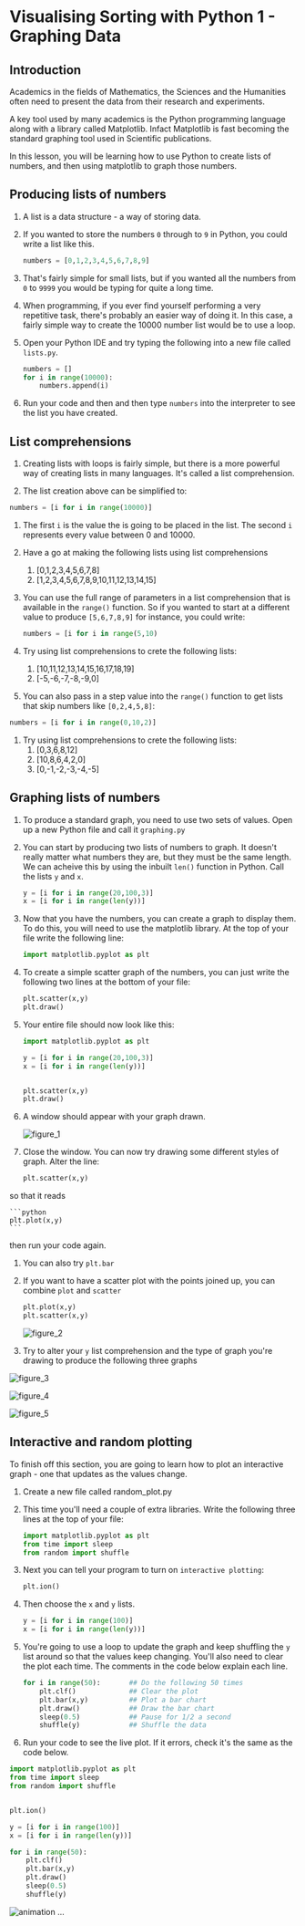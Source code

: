 # Visualising Sorting with Python 1 - Graphing Data

## Introduction

Academics in the fields of Mathematics, the Sciences and the Humanities often need to present the data from their research and experiments.

A key tool used by many academics is the Python programming language along with a library called Matplotlib. Infact Matplotlib is fast becoming the standard graphing tool used in Scientific publications.

In this lesson, you will be learning how to use Python to create lists of numbers, and then using matplotlib to graph those numbers.

## Producing lists of numbers

1. A list is a data structure - a way of storing data.
1. If you wanted to store the numbers `0` through to `9` in Python, you could write a list like this.

	```python
	numbers = [0,1,2,3,4,5,6,7,8,9]
	```

1. That's fairly simple for small lists, but if you wanted all the numbers from `0` to `9999` you would be typing for quite a long time.

1. When programming, if you ever find yourself performing a very repetitive task, there's probably an easier way of doing it. In this case, a fairly simple way to create the 10000 number list would be to use a loop.

1. Open your Python IDE and try typing the following into a new file called `lists.py`.

	```python
	numbers = []
	for i in range(10000):
		numbers.append(i)
	```

1. Run your code and then and then type `numbers` into the interpreter to see the list you have created.

## List comprehensions

1. Creating lists with loops is fairly simple, but there is a more powerful way of creating lists in many languages. It's called a list comprehension.

1. The list creation above can be simplified to:

```python
numbers = [i for i in range(10000)]
```

1. The first `i` is the value the is going to be placed in the list. The second `i` represents every value between 0 and 10000.

1. Have a go at making the following lists using list comprehensions
    1. [0,1,2,3,4,5,6,7,8]
    1. [1,2,3,4,5,6,7,8,9,10,11,12,13,14,15]

1. You can use the full range of parameters in a list comprehension that is available in the `range()` function. So if you wanted to start at a different value to produce `[5,6,7,8,9]` for instance, you could write:

	```python
	numbers = [i for i in range(5,10)
	```

1. Try using list comprehensions to crete the following lists:
    1. [10,11,12,13,14,15,16,17,18,19]
    1. [-5,-6,-7,-8,-9,0]

1. You can also pass in a step value into the `range()` function to get lists that skip numbers like `[0,2,4,5,8]`:

```python
numbers = [i for i in range(0,10,2)]
```

1. Try using list comprehensions to crete the following lists:
    1. [0,3,6,8,12]
    1. [10,8,6,4,2,0]
	1. [0,-1,-2,-3,-4,-5]

## Graphing lists of numbers

1. To produce a standard graph, you need to use two sets of values. Open up a new Python file and call it `graphing.py`

1. You can start by producing two lists of numbers to graph. It doesn't really matter what numbers they are, but they must be the same length. We can acheive this by using the inbuilt `len()` function in Python. Call the lists `y` and `x`.

	```python
	y = [i for i in range(20,100,3)]
	x = [i for i in range(len(y))]
	```

1. Now that you have the numbers, you can create a graph to display them. To do this, you will need to use the matplotlib library. At the top of your file write the following line:

	```python
	import matplotlib.pyplot as plt
	```

1. To create a simple scatter graph of the numbers, you can just write the following two lines at the bottom of your file:

	```python
	plt.scatter(x,y)
	plt.draw()
	```

1. Your entire file should now look like this:

	```python
	import matplotlib.pyplot as plt

	y = [i for i in range(20,100,3)]
	x = [i for i in range(len(y))]


	plt.scatter(x,y)
	plt.draw()
	```

1. A window should appear with your graph drawn.

	![figure_1](images/figure_1.png)

1. Close the window. You can now try drawing some different styles of graph. Alter the line:

	```python
	plt.scatter(x,y)
	```

so that it reads

	```python
	plt.plot(x,y)
	```

then run your code again.

1. You can also try `plt.bar`

2. If you want to have a scatter plot with the points joined up, you can combine `plot` and `scatter`

	```python
	plt.plot(x,y)
	plt.scatter(x,y)
	```

	![figure_2](images/figure_2.png)

1. Try to alter your `y` list comprehension and the type of graph you're drawing to produce the following three graphs

![figure_3](images/figure_3.png)

![figure_4](images/figure_4.png)

![figure_5](images/figure_5.png)

## Interactive and random plotting

To finish off this section, you are going to learn how to plot an interactive graph - one that updates as the values change.

1. Create a new file called random_plot.py
1. This time you'll need a couple of extra libraries. Write the following three lines at the top of your file:

	```python
	import matplotlib.pyplot as plt
	from time import sleep
	from random import shuffle
	```

1. Next you can tell your program to turn on `interactive plotting`:

	```python
	plt.ion()
	```

1. Then choose the `x` and `y` lists.

	```python
	y = [i for i in range(100)]
	x = [i for i in range(len(y))]
	```

1. You're going to use a loop to update the graph and keep shuffling the `y` list around so that the values keep changing. You'll also need to clear the plot each time. The comments in the code below explain each line.

   ```python
   for i in range(50):       ## Do the following 50 times
	   plt.clf()             ## Clear the plot
	   plt.bar(x,y)          ## Plot a bar chart
	   plt.draw()            ## Draw the bar chart
	   sleep(0.5)            ## Pause for 1/2 a second
	   shuffle(y)            ## Shuffle the data

   ```

1. Run your code to see the live plot. If it errors, check it's the same as the code below.

```python
import matplotlib.pyplot as plt
from time import sleep
from random import shuffle


plt.ion()

y = [i for i in range(100)]
x = [i for i in range(len(y))]

for i in range(50):
    plt.clf()
    plt.bar(x,y)
    plt.draw()
    sleep(0.5)
    shuffle(y)
```

![animation](images/anim.gif)
...

